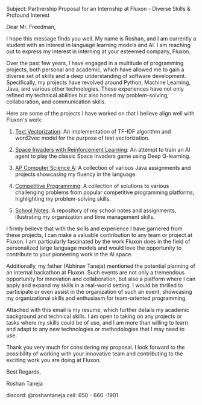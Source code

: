 Subject: Partnership Proposal for an Internship at Fluxon - Diverse Skills & Profound Interest

Dear Mr. Freedman,

I hope this message finds you well. My name is Roshan, and I am currently a student with an interest in language learning models and AI. I am reaching out to express my interest in interning at your esteemed company, Fluxon.

Over the past few years, I have engaged in a multitude of programming projects, both personal and academic, which have allowed me to gain a diverse set of skills and a deep understanding of software development. Specifically, my projects have revolved around Python, Machine Learning, Java, and various other technologies. These experiences have not only refined my technical abilities but also honed my problem-solving, collaboration, and communication skills.

Here are some of the projects I have worked on that I believe align well with Fluxon's work:

1. [Text Vectorization](https://github.com/Daroshi11260/TextVectorization): An implementation of TF-IDF algorithm and word2vec model for the purpose of text vectorization.

2. [Space Invaders with Reinforcement Learning](https://github.com/Daroshi11260/spaceinvaders-reinforcementlearning): An attempt to train an AI agent to play the classic Space Invaders game using Deep Q-learning. 

3. [AP Computer Science A](https://github.com/Daroshi11260/APCSA): A collection of various Java assignments and projects showcasing my fluency in the language. 

4. [Competitive Programming](https://github.com/Daroshi11260/competitive-programming): A collection of solutions to various challenging problems from popular competitive programming platforms, highlighting my problem-solving skills.

5. [School Notes](https://github.com/Daroshi11260/School_notes): A repository of my school notes and assignments, illustrating my organization and time management skills. 

I firmly believe that with the skills and experience I have garnered from these projects, I can make a valuable contribution to any team or project at Fluxon. I am particularly fascinated by the work Fluxon does in the field of personalized large language models and would love the opportunity to contribute to your pioneering work in the AI space.

Additionally, my father (Abhinav Taneja) mentioned the potential planning of an internal hackathon at Fluxon. Such events are not only a tremendous opportunity for innovation and collaboration, but also a platform where I can apply and expand my skills in a real-world setting. I would be thrilled to participate or even assist in the organization of such an event, showcasing my organizational skills and enthusiasm for team-oriented programming.

Attached with this email is my resume, which further details my academic background and technical skills. I am open to taking on any projects or tasks where my skills could be of use, and I am more than willing to learn and adapt to any new technologies or methodologies that I may need to use.

Thank you very much for considering my proposal. I look forward to the possibility of working with your innovative team and contributing to the exciting work you are doing at Fluxon.

Best Regards,

Roshan Taneja

discord: @roshantaneja
cell: 650 - 660 -1901

